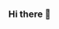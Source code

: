 ### Hi there 👋

<!--
**S33kz/S33kz** is a ✨ _special_ ✨ repository because its `README.md` (this file) appears on your GitHub profile.

Here are some ideas to get you started:

- 🔭 I’m currently working on a client that dosnt have a name yet
- 🌱 I’m currently learning java
- 👯 I’m looking to collaborate on more private clients
- 📫 How to reach me: Seekz#0535
- ⚡ Fun fact: i shop at tescos
-->
